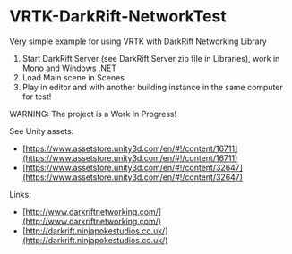 # VRTK-DarkRift-NetworkTest
Very simple example for using VRTK with DarkRift Networking Library

1) Start DarkRift Server (see DarkRift Server zip file in Libraries), work in Mono and Windows .NET
2) Load Main scene in Scenes 
3) Play in editor and with another building instance in the same computer for test!

WARNING: The project is a Work In Progress!

See Unity assets:

* [https://www.assetstore.unity3d.com/en/#!/content/16711](https://www.assetstore.unity3d.com/en/#!/content/16711)
* [https://www.assetstore.unity3d.com/en/#!/content/32647](https://www.assetstore.unity3d.com/en/#!/content/32647)

Links:

- [http://www.darkriftnetworking.com/](http://www.darkriftnetworking.com/)
- [http://darkrift.ninjapokestudios.co.uk/](http://darkrift.ninjapokestudios.co.uk/)
